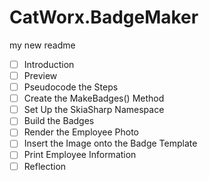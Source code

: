 # CatWorx.BadgeMaker
my new readme

- [ ] Introduction
- [ ] Preview
- [ ] Pseudocode the Steps
- [ ] Create the MakeBadges() Method
- [ ] Set Up the SkiaSharp Namespace
- [ ] Build the Badges
- [ ] Render the Employee Photo
- [ ] Insert the Image onto the Badge Template
- [ ] Print Employee Information
- [ ] Reflection